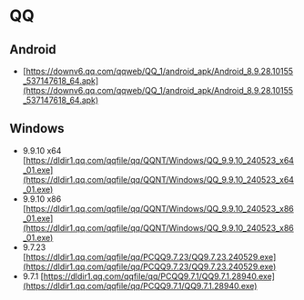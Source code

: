 # QQ

## Android
- [https://downv6.qq.com/qqweb/QQ_1/android_apk/Android_8.9.28.10155_537147618_64.apk](https://downv6.qq.com/qqweb/QQ_1/android_apk/Android_8.9.28.10155_537147618_64.apk)

## Windows
- 9.9.10 x64 [https://dldir1.qq.com/qqfile/qq/QQNT/Windows/QQ_9.9.10_240523_x64_01.exe](https://dldir1.qq.com/qqfile/qq/QQNT/Windows/QQ_9.9.10_240523_x64_01.exe)
- 9.9.10 x86 [https://dldir1.qq.com/qqfile/qq/QQNT/Windows/QQ_9.9.10_240523_x86_01.exe](https://dldir1.qq.com/qqfile/qq/QQNT/Windows/QQ_9.9.10_240523_x86_01.exe)
- 9.7.23 [https://dldir1.qq.com/qqfile/qq/PCQQ9.7.23/QQ9.7.23.240529.exe](https://dldir1.qq.com/qqfile/qq/PCQQ9.7.23/QQ9.7.23.240529.exe)
- 9.7.1 [https://dldir1.qq.com/qqfile/qq/PCQQ9.7.1/QQ9.7.1.28940.exe](https://dldir1.qq.com/qqfile/qq/PCQQ9.7.1/QQ9.7.1.28940.exe)
